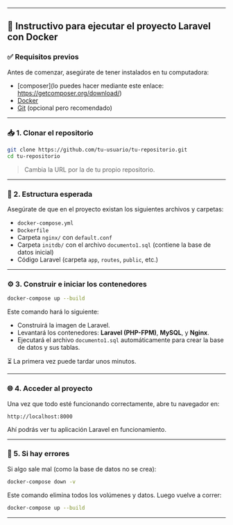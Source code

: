
---

## 🐳 Instructivo para ejecutar el proyecto Laravel con Docker

### ✅ Requisitos previos

Antes de comenzar, asegúrate de tener instalados en tu computadora:

* [composer](lo puedes hacer mediante este enlace: https://getcomposer.org/download/)
* [Docker](https://www.docker.com/products/docker-desktop/)
* [Git](https://git-scm.com/) (opcional pero recomendado)

---

### 📥 1. Clonar el repositorio

```bash
git clone https://github.com/tu-usuario/tu-repositorio.git
cd tu-repositorio
```

> Cambia la URL por la de tu propio repositorio.

---

### 📁 2. Estructura esperada

Asegúrate de que en el proyecto existan los siguientes archivos y carpetas:

* `docker-compose.yml`
* `Dockerfile`
* Carpeta `nginx/` con `default.conf`
* Carpeta `initdb/` con el archivo `documento1.sql` (contiene la base de datos inicial)
* Código Laravel (carpeta `app`, `routes`, `public`, etc.)

---

### ⚙️ 3. Construir e iniciar los contenedores

```bash
docker-compose up --build
```

Este comando hará lo siguiente:

* Construirá la imagen de Laravel.
* Levantará los contenedores: **Laravel (PHP-FPM)**, **MySQL**, y **Nginx**.
* Ejecutará el archivo `documento1.sql` automáticamente para crear la base de datos y sus tablas.

⏳ La primera vez puede tardar unos minutos.

---

### 🌐 4. Acceder al proyecto

Una vez que todo esté funcionando correctamente, abre tu navegador en:

```
http://localhost:8000
```

Ahí podrás ver tu aplicación Laravel en funcionamiento.

---

### 🧹 5. Si hay errores

Si algo sale mal (como la base de datos no se crea):

```bash
docker-compose down -v
```

Este comando elimina todos los volúmenes y datos. Luego vuelve a correr:

```bash
docker-compose up --build
```

---

